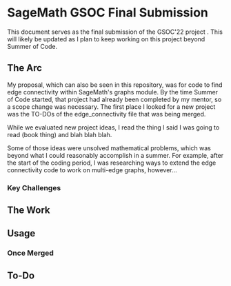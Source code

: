 # SageMath GSOC Final Submission

This document serves as the final submission of the GSOC'22 project <PROJECT TITLE>. This will likely be updated as I plan to keep working on this project beyond Summer of Code.

## The Arc

My proposal, which can also be seen in this repository, was for code to find edge connectivity within SageMath's graphs module. By the time Summer of Code started, that project had already been completed by my mentor, so a scope change was necessary. The first place I looked for a new project was the TO-DOs of the edge_connectivity file that was being merged. 

While we evaluated new project ideas, I read the thing I said I was going to read (book thing) and blah blah blah.

Some of those ideas were unsolved mathematical problems, which was beyond what I could reasonably accomplish in a summer. For example, after the start of the coding period, I was researching ways to extend the edge connectivity code to work on multi-edge graphs, however...

### Key Challenges


## The Work


## Usage


### Once Merged


## To-Do

